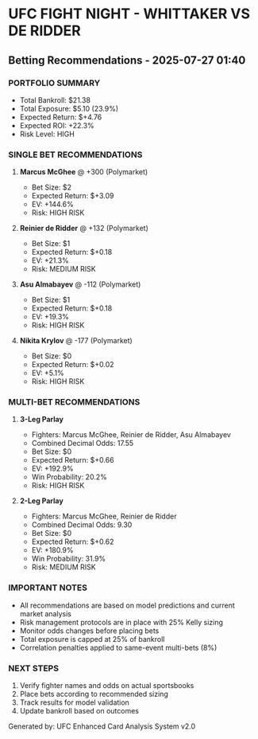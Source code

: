 
# UFC FIGHT NIGHT - WHITTAKER VS DE RIDDER
## Betting Recommendations - 2025-07-27 01:40

### PORTFOLIO SUMMARY
- Total Bankroll: $21.38
- Total Exposure: $5.10 (23.9%)
- Expected Return: $+4.76
- Expected ROI: +22.3%
- Risk Level: HIGH

### SINGLE BET RECOMMENDATIONS

1. **Marcus McGhee** @ +300 (Polymarket)
   - Bet Size: $2
   - Expected Return: $+3.09
   - EV: +144.6%
   - Risk: HIGH RISK

2. **Reinier de Ridder** @ +132 (Polymarket)
   - Bet Size: $1
   - Expected Return: $+0.18
   - EV: +21.3%
   - Risk: MEDIUM RISK

3. **Asu Almabayev** @ -112 (Polymarket)
   - Bet Size: $1
   - Expected Return: $+0.18
   - EV: +19.3%
   - Risk: HIGH RISK

4. **Nikita Krylov** @ -177 (Polymarket)
   - Bet Size: $0
   - Expected Return: $+0.02
   - EV: +5.1%
   - Risk: HIGH RISK

### MULTI-BET RECOMMENDATIONS

1. **3-Leg Parlay**
   - Fighters: Marcus McGhee, Reinier de Ridder, Asu Almabayev
   - Combined Decimal Odds: 17.55
   - Bet Size: $0
   - Expected Return: $+0.66
   - EV: +192.9%
   - Win Probability: 20.2%
   - Risk: HIGH RISK

2. **2-Leg Parlay**
   - Fighters: Marcus McGhee, Reinier de Ridder
   - Combined Decimal Odds: 9.30
   - Bet Size: $0
   - Expected Return: $+0.62
   - EV: +180.9%
   - Win Probability: 31.9%
   - Risk: MEDIUM RISK


### IMPORTANT NOTES
- All recommendations are based on model predictions and current market analysis
- Risk management protocols are in place with 25% Kelly sizing
- Monitor odds changes before placing bets
- Total exposure is capped at 25% of bankroll
- Correlation penalties applied to same-event multi-bets (8%)

### NEXT STEPS
1. Verify fighter names and odds on actual sportsbooks
2. Place bets according to recommended sizing
3. Track results for model validation
4. Update bankroll based on outcomes

Generated by: UFC Enhanced Card Analysis System v2.0
